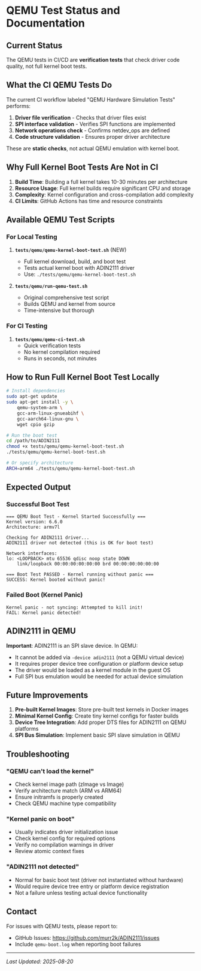 # QEMU Test Status and Documentation

## Current Status

The QEMU tests in CI/CD are **verification tests** that check driver code quality, not full kernel boot tests.

## What the CI QEMU Tests Do

The current CI workflow labeled "QEMU Hardware Simulation Tests" performs:
1. **Driver file verification** - Checks that driver files exist
2. **SPI interface validation** - Verifies SPI functions are implemented  
3. **Network operations check** - Confirms netdev_ops are defined
4. **Code structure validation** - Ensures proper driver architecture

These are **static checks**, not actual QEMU emulation with kernel boot.

## Why Full Kernel Boot Tests Are Not in CI

1. **Build Time**: Building a full kernel takes 10-30 minutes per architecture
2. **Resource Usage**: Full kernel builds require significant CPU and storage
3. **Complexity**: Kernel configuration and cross-compilation add complexity
4. **CI Limits**: GitHub Actions has time and resource constraints

## Available QEMU Test Scripts

### For Local Testing

1. **`tests/qemu/qemu-kernel-boot-test.sh`** (NEW)
   - Full kernel download, build, and boot test
   - Tests actual kernel boot with ADIN2111 driver
   - Use: `./tests/qemu/qemu-kernel-boot-test.sh`

2. **`tests/qemu/run-qemu-test.sh`**
   - Original comprehensive test script
   - Builds QEMU and kernel from source
   - Time-intensive but thorough

### For CI Testing

1. **`tests/qemu/qemu-ci-test.sh`**
   - Quick verification tests
   - No kernel compilation required
   - Runs in seconds, not minutes

## How to Run Full Kernel Boot Test Locally

```bash
# Install dependencies
sudo apt-get update
sudo apt-get install -y \
    qemu-system-arm \
    gcc-arm-linux-gnueabihf \
    gcc-aarch64-linux-gnu \
    wget cpio gzip

# Run the boot test
cd /path/to/ADIN2111
chmod +x tests/qemu/qemu-kernel-boot-test.sh
./tests/qemu/qemu-kernel-boot-test.sh

# Or specify architecture
ARCH=arm64 ./tests/qemu/qemu-kernel-boot-test.sh
```

## Expected Output

### Successful Boot Test
```
=== QEMU Boot Test - Kernel Started Successfully ===
Kernel version: 6.6.0
Architecture: armv7l

Checking for ADIN2111 driver...
ADIN2111 driver not detected (this is OK for boot test)

Network interfaces:
lo: <LOOPBACK> mtu 65536 qdisc noop state DOWN
    link/loopback 00:00:00:00:00:00 brd 00:00:00:00:00:00

=== Boot Test PASSED - Kernel running without panic ===
SUCCESS: Kernel booted without panic!
```

### Failed Boot (Kernel Panic)
```
Kernel panic - not syncing: Attempted to kill init!
FAIL: Kernel panic detected!
```

## ADIN2111 in QEMU

**Important**: ADIN2111 is an SPI slave device. In QEMU:
- It cannot be added via `-device adin2111` (not a QEMU virtual device)
- It requires proper device tree configuration or platform device setup
- The driver would be loaded as a kernel module in the guest OS
- Full SPI bus emulation would be needed for actual device simulation

## Future Improvements

1. **Pre-built Kernel Images**: Store pre-built test kernels in Docker images
2. **Minimal Kernel Config**: Create tiny kernel configs for faster builds
3. **Device Tree Integration**: Add proper DTS files for ADIN2111 on QEMU platforms
4. **SPI Bus Simulation**: Implement basic SPI slave simulation in QEMU

## Troubleshooting

### "QEMU can't load the kernel"
- Check kernel image path (zImage vs Image)
- Verify architecture match (ARM vs ARM64)
- Ensure initramfs is properly created
- Check QEMU machine type compatibility

### "Kernel panic on boot"
- Usually indicates driver initialization issue
- Check kernel config for required options
- Verify no compilation warnings in driver
- Review atomic context fixes

### "ADIN2111 not detected"
- Normal for basic boot test (driver not instantiated without hardware)
- Would require device tree entry or platform device registration
- Not a failure unless testing actual device functionality

## Contact

For issues with QEMU tests, please report to:
- GitHub Issues: https://github.com/murr2k/ADIN2111/issues
- Include `qemu-boot.log` when reporting boot failures

---
*Last Updated: 2025-08-20*